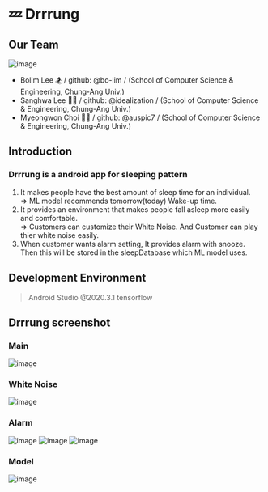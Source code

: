 # 💤 Drrrung

## Our Team
![image](https://user-images.githubusercontent.com/55435898/128643511-5cdd91aa-63c8-4440-9704-75c37ed4914d.png)
- Bolim Lee 🏂 / github: @bo-lim / (School of Computer Science & Engineering, Chung-Ang Univ.)
- Sanghwa Lee 🏄‍♀️ / github: @idealization / (School of Computer Science & Engineering, Chung-Ang Univ.)
- Myeongwon Choi 👨‍🚀 / github: @auspic7 / (School of Computer Science & Engineering, Chung-Ang Univ.)

## Introduction
### Drrrung is a android app for sleeping pattern
1. It makes people have the best amount of sleep time for an individual.
  <br> => ML model recommends tomorrow(today) Wake-up time.
2. It provides an environment that makes people fall asleep more easily and comfortable.
  <br> => Customers can customize their White Noise. And Customer can play thier white noise easily.
3. When customer wants alarm setting, It provides alarm with snooze. Then this will be stored in the sleepDatabase which ML model uses.

## Development Environment
> Android Studio @2020.3.1
> tensorflow

## Drrrung screenshot
### Main
![image](https://user-images.githubusercontent.com/55435898/128643275-2d2ca56e-2d1b-4ab2-a096-829a6c882a90.png)

### White Noise
![image](https://user-images.githubusercontent.com/55435898/128643286-84057a8b-d32d-4a94-9675-29b64c764113.png)

### Alarm
![image](https://user-images.githubusercontent.com/55435898/128643302-14515d47-7e47-49b2-8284-e97f81e72b7f.png)
![image](https://user-images.githubusercontent.com/55435898/128643317-fc86bb85-ed1c-47bc-a2e7-10ffb1da691d.png)
![image](https://user-images.githubusercontent.com/55435898/128643319-1fe00de8-052d-492d-9a0f-2bd7d28b4daa.png)

### Model
![image](https://user-images.githubusercontent.com/55435898/128643340-b7fab881-8650-421e-a7ab-17d2e1128a94.png)
